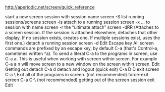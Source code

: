 http://aperiodic.net/screen/quick_reference

start a new screen session with session name	screen -S <name>
list running sessions/screens	screen -ls
attach to a running session	screen -x
… to session with name	screen -r <name>
the “ultimate attach”	screen -dRR (Attaches to a screen session. If the session is attached elsewhere, detaches that other display. If no session exists, creates one. If multiple sessions exist, uses the first one.)
detach a running session	screen -d <name>
Edit
Escape key
All screen commands are prefixed by an escape key, by default C-a (that's Control-a, sometimes written ^a). To send a literal C-a to the programs in screen, use C-a a. This is useful when working with screen within screen. For example C-a a n will move screen to a new window on the screen within screen.
Edit
Getting out
detach	C-a d
detach and logout (quick exit)	C-a D D
exit screen	C-a \ Exit all of the programs in screen. (not recommended)
force-exit screen	C-a C-\ (not recommended)
getting out of the screen session	exit
Edit



